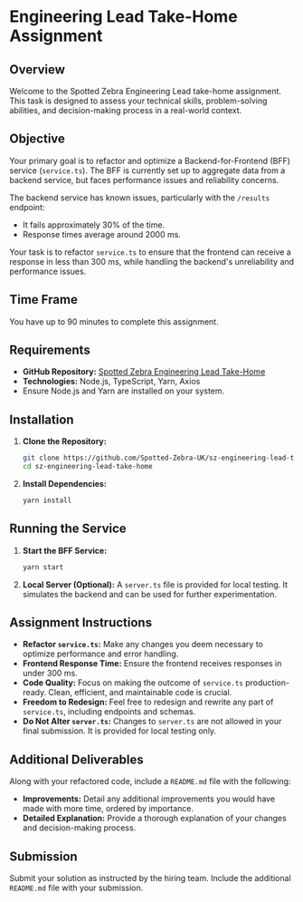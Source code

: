 # Engineering Lead Take-Home Assignment

## Overview

Welcome to the Spotted Zebra Engineering Lead take-home assignment. This task is designed to assess your technical skills, problem-solving abilities, and decision-making process in a real-world context.

## Objective
Your primary goal is to refactor and optimize a Backend-for-Frontend (BFF) service (`service.ts`). The BFF is currently set up to aggregate data from a backend service, but faces performance issues and reliability concerns.

The backend service has known issues, particularly with the `/results` endpoint:
- It fails approximately 30% of the time.
- Response times average around 2000 ms.

Your task is to refactor `service.ts` to ensure that the frontend can receive a response in less than 300 ms, while handling the backend's unreliability and performance issues.

## Time Frame
You have up to 90 minutes to complete this assignment.

## Requirements
- **GitHub Repository:** [Spotted Zebra Engineering Lead Take-Home](https://github.com/Spotted-Zebra-UK/sz-engineering-lead-take-home.git)
- **Technologies:** Node.js, TypeScript, Yarn, Axios
- Ensure Node.js and Yarn are installed on your system.

## Installation
1. **Clone the Repository:**
   ```bash
   git clone https://github.com/Spotted-Zebra-UK/sz-engineering-lead-take-home.git
   cd sz-engineering-lead-take-home
   ```

2. **Install Dependencies:**
   ```bash
   yarn install
   ```

## Running the Service
1. **Start the BFF Service:**
   ```bash
   yarn start
   ```

2. **Local Server (Optional):**
   A `server.ts` file is provided for local testing. It simulates the backend and can be used for further experimentation.

## Assignment Instructions
- **Refactor `service.ts`:** Make any changes you deem necessary to optimize performance and error handling.
- **Frontend Response Time:** Ensure the frontend receives responses in under 300 ms.
- **Code Quality:** Focus on making the outcome of `service.ts` production-ready. Clean, efficient, and maintainable code is crucial.
- **Freedom to Redesign:** Feel free to redesign and rewrite any part of `service.ts`, including endpoints and schemas.
- **Do Not Alter `server.ts`:** Changes to `server.ts` are not allowed in your final submission. It is provided for local testing only.

## Additional Deliverables
Along with your refactored code, include a `README.md` file with the following:
- **Improvements:** Detail any additional improvements you would have made with more time, ordered by importance.
- **Detailed Explanation:** Provide a thorough explanation of your changes and decision-making process.

## Submission
Submit your solution as instructed by the hiring team. Include the additional `README.md` file with your submission.
